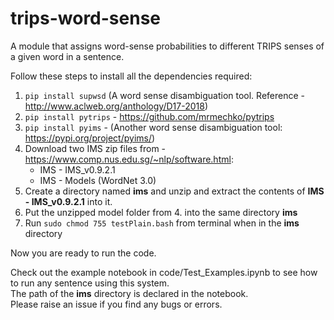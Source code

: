 # trips-word-sense
A module that assigns word-sense probabilities to different TRIPS senses of a given word in a sentence. 

Follow these steps to install all the dependencies required:
1. `pip install supwsd` (A word sense disambiguation tool. Reference - http://www.aclweb.org/anthology/D17-2018)
2. `pip install pytrips` - https://github.com/mrmechko/pytrips
3. `pip install pyims` - (Another word sense disambiguation tool: https://pypi.org/project/pyims/)
4. Download two IMS zip files from - https://www.comp.nus.edu.sg/~nlp/software.html:
	<ul>
		<li>IMS - IMS_v0.9.2.1 </li>
		<li>IMS - Models (WordNet 3.0) </li>
	</ul>
5. Create a directory named **ims** and unzip and extract the contents of **IMS - IMS_v0.9.2.1** into it.
6. Put the unzipped model folder from 4. into the same directory **ims**
7. Run `sudo chmod 755 testPlain.bash` from terminal when in the **ims** directory

Now you are ready to run the code.
	
Check out the example notebook in code/Test_Examples.ipynb to see how to run any sentence using this system.  
The path of the **ims** directory is declared in the notebook.  
Please raise an issue if you find any bugs or errors.
